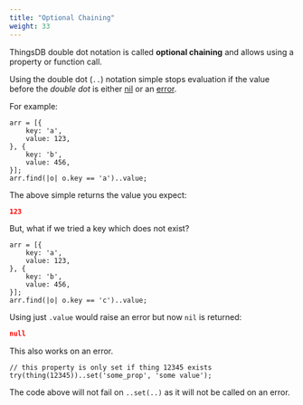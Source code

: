 ```yaml
---
title: "Optional Chaining"
weight: 33
---
```


ThingsDB double dot notation is called **optional chaining** and allows using a property or function call.

Using the double dot (`..`) notation simple stops evaluation if the value before the _double dot_ is either [nil](../../data-types/nil) or an [error](../../data-types/error).

For example:

```thingsdb,json_response
arr = [{
    key: 'a',
    value: 123,
}, {
    key: 'b',
    value: 456,
}];
arr.find(|o| o.key == 'a')..value;
```

The above simple returns the value you expect:

```json
123
```

But, what if we tried a key which does not exist?

```thingsdb,json_response
arr = [{
    key: 'a',
    value: 123,
}, {
    key: 'b',
    value: 456,
}];
arr.find(|o| o.key == 'c')..value;
```

Using just `.value` would raise an error but now `nil` is returned:

```json
null
```

This also works on an error.

```thingsdb,should_pass
// this property is only set if thing 12345 exists
try(thing(12345))..set('some_prop', 'some value');
```

The code above will not fail on `..set(..)` as it will not be called on an error.

